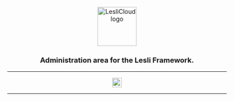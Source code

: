 <p align="center">
	<img width="90" alt="LesliCloud logo" src="../app/assets/images/lesli_audit/audit-logo.svg" />
    <h3 align="center">Administration area for the Lesli Framework.</h3>
</p>

<hr/>
    <p align="center">
        <a target="blank" href="https://rubygems.org/gems/lesli_audit">
            <img src="https://badge.fury.io/rb/lesli_audit.svg" alt="Gem Version" height="22">
        </a>
    </p>
<hr/>
